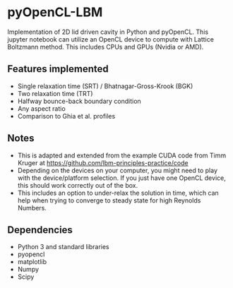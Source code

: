 # pyOpenCL-LBM
Implementation of 2D lid driven cavity in Python and pyOpenCL.  This jupyter notebook can utilize an OpenCL device to compute with Lattice Boltzmann method.  This includes CPUs and GPUs (Nvidia or AMD).

## Features implemented
* Single relaxation time (SRT) /  Bhatnagar-Gross-Krook (BGK)
* Two relaxation time (TRT)
* Halfway bounce-back boundary condition
* Any aspect ratio
* Comparison to Ghia et al. profiles

## Notes
* This is adapted and extended from the example CUDA code from Timm Kruger at https://github.com/lbm-principles-practice/code
* Depending on the devices on your computer, you might need to play with the device/platform selection.  If you just have one OpenCL device, this should work correctly out of the box.
* This includes an option to under-relax the solution in time, which can help when trying to converge to steady state for high Reynolds Numbers.  

## Dependencies
* Python 3 and standard libraries
* pyopencl
* matplotlib
* Numpy
* Scipy
